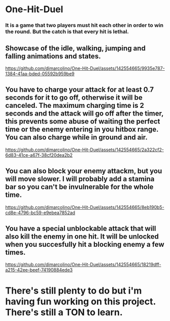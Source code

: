 # One-Hit-Duel
### It is a game that two players must hit each other in order to win the round. But the catch is that every hit is lethal.
## Showcase of the idle, walking, jumping and falling animations and states.

https://github.com/dimarcolino/One-Hit-Duel/assets/142554665/9935e787-1384-41aa-bded-05592b959be9

## You have to charge your attack for at least 0.7 seconds for it to go off, otherwise it will be canceled. The maximum charging time is 2 seconds and the attack will go off after the timer, this prevents some abuse of waiting the perfect time or the enemy entering in you hitbox range. You can also charge while in ground and air.

https://github.com/dimarcolino/One-Hit-Duel/assets/142554665/2a322cf2-6d83-41ce-a67f-38cf20dea2b2

## You can also block your enemy attackm, but you will move slower. I will probably add a stamina bar so you can't be invulnerable for the whole time.

https://github.com/dimarcolino/One-Hit-Duel/assets/142554665/8eb190b5-cd8e-4796-bc59-e9ebea7852ad

## You have a special unblockable attack that will also kill the enemy in one hit. It will be unlocked when you succesfully hit a blocking enemy a few times.

https://github.com/dimarcolino/One-Hit-Duel/assets/142554665/18219dff-a215-42ee-beef-74190884ede3

# There's still plenty to do but i'm having fun working on this project. There's still a TON to learn.

